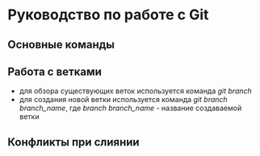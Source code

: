 # Руководство по работе с Git

## Основные команды

## Работа с ветками

* для обзора существующих веток используется команда *git branch*
* для создания новой ветки используется команда *git branch branch_name*, где *branch branch_name* - название создаваемой ветки

## Конфликты при слиянии